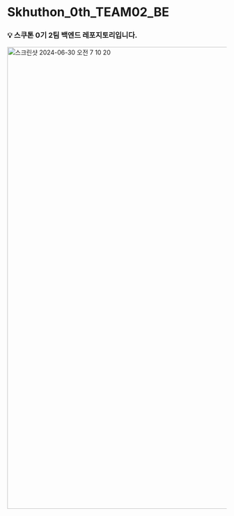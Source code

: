 # Skhuthon_0th_TEAM02_BE

### 💡 스쿠톤 0기 2팀 백엔드 레포지토리입니다.

<img width="1060" alt="스크린샷 2024-06-30 오전 7 10 20" src="https://github.com/Skhuthon/Skhuthon_0th_TEAM02_BE/assets/143769463/06beff47-6a9b-48eb-a921-7db94de63332">
